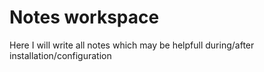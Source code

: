 # Notes workspace
Here I will write all notes which may be helpfull during/after installation/configuration
